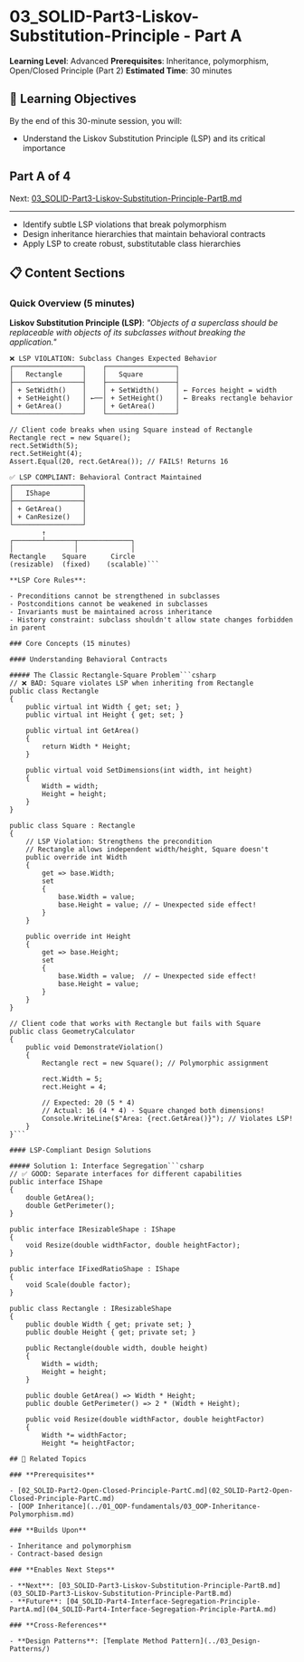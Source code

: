 # 03_SOLID-Part3-Liskov-Substitution-Principle - Part A

**Learning Level**: Advanced
**Prerequisites**: Inheritance, polymorphism, Open/Closed Principle (Part 2)
**Estimated Time**: 30 minutes

## 🎯 Learning Objectives

By the end of this 30-minute session, you will:

- Understand the Liskov Substitution Principle (LSP) and its critical importance

## Part A of 4

Next: [03_SOLID-Part3-Liskov-Substitution-Principle-PartB.md](03_SOLID-Part3-Liskov-Substitution-Principle-PartB.md)

---

- Identify subtle LSP violations that break polymorphism
- Design inheritance hierarchies that maintain behavioral contracts
- Apply LSP to create robust, substitutable class hierarchies

## 📋 Content Sections

### Quick Overview (5 minutes)

**Liskov Substitution Principle (LSP)**: *"Objects of a superclass should be replaceable with objects of its subclasses without breaking the application."*

```text
❌ LSP VIOLATION: Subclass Changes Expected Behavior
┌─────────────────┐    ┌─────────────────┐
│   Rectangle     │    │   Square        │
├─────────────────┤    ├─────────────────┤
│ + SetWidth()    │    │ + SetWidth()    │ ← Forces height = width
│ + SetHeight()   │ ←──│ + SetHeight()   │ ← Breaks rectangle behavior
│ + GetArea()     │    │ + GetArea()     │
└─────────────────┘    └─────────────────┘

// Client code breaks when using Square instead of Rectangle
Rectangle rect = new Square();
rect.SetWidth(5);
rect.SetHeight(4);
Assert.Equal(20, rect.GetArea()); // FAILS! Returns 16

✅ LSP COMPLIANT: Behavioral Contract Maintained
┌─────────────────┐
│   IShape        │
├─────────────────┤
│ + GetArea()     │
│ + CanResize()   │
└─────────────────┘
        ↑
┌───────┴───────┬─────────────┐
│               │             │
Rectangle    Square      Circle
(resizable)  (fixed)    (scalable)```

**LSP Core Rules**:

- Preconditions cannot be strengthened in subclasses
- Postconditions cannot be weakened in subclasses
- Invariants must be maintained across inheritance
- History constraint: subclass shouldn't allow state changes forbidden in parent

### Core Concepts (15 minutes)

#### Understanding Behavioral Contracts

##### The Classic Rectangle-Square Problem```csharp
// ❌ BAD: Square violates LSP when inheriting from Rectangle
public class Rectangle
{
    public virtual int Width { get; set; }
    public virtual int Height { get; set; }

    public virtual int GetArea()
    {
        return Width * Height;
    }

    public virtual void SetDimensions(int width, int height)
    {
        Width = width;
        Height = height;
    }
}

public class Square : Rectangle
{
    // LSP Violation: Strengthens the precondition
    // Rectangle allows independent width/height, Square doesn't
    public override int Width
    {
        get => base.Width;
        set
        {
            base.Width = value;
            base.Height = value; // ← Unexpected side effect!
        }
    }

    public override int Height
    {
        get => base.Height;
        set
        {
            base.Width = value;  // ← Unexpected side effect!
            base.Height = value;
        }
    }
}

// Client code that works with Rectangle but fails with Square
public class GeometryCalculator
{
    public void DemonstrateViolation()
    {
        Rectangle rect = new Square(); // Polymorphic assignment

        rect.Width = 5;
        rect.Height = 4;

        // Expected: 20 (5 * 4)
        // Actual: 16 (4 * 4) - Square changed both dimensions!
        Console.WriteLine($"Area: {rect.GetArea()}"); // Violates LSP!
    }
}```

#### LSP-Compliant Design Solutions

##### Solution 1: Interface Segregation```csharp
// ✅ GOOD: Separate interfaces for different capabilities
public interface IShape
{
    double GetArea();
    double GetPerimeter();
}

public interface IResizableShape : IShape
{
    void Resize(double widthFactor, double heightFactor);
}

public interface IFixedRatioShape : IShape
{
    void Scale(double factor);
}

public class Rectangle : IResizableShape
{
    public double Width { get; private set; }
    public double Height { get; private set; }

    public Rectangle(double width, double height)
    {
        Width = width;
        Height = height;
    }

    public double GetArea() => Width * Height;
    public double GetPerimeter() => 2 * (Width + Height);

    public void Resize(double widthFactor, double heightFactor)
    {
        Width *= widthFactor;
        Height *= heightFactor;

## 🔗 Related Topics

### **Prerequisites**

- [02_SOLID-Part2-Open-Closed-Principle-PartC.md](02_SOLID-Part2-Open-Closed-Principle-PartC.md)
- [OOP Inheritance](../01_OOP-fundamentals/03_OOP-Inheritance-Polymorphism.md)

### **Builds Upon**

- Inheritance and polymorphism
- Contract-based design

### **Enables Next Steps**

- **Next**: [03_SOLID-Part3-Liskov-Substitution-Principle-PartB.md](03_SOLID-Part3-Liskov-Substitution-Principle-PartB.md)
- **Future**: [04_SOLID-Part4-Interface-Segregation-Principle-PartA.md](04_SOLID-Part4-Interface-Segregation-Principle-PartA.md)

### **Cross-References**

- **Design Patterns**: [Template Method Pattern](../03_Design-Patterns/)
